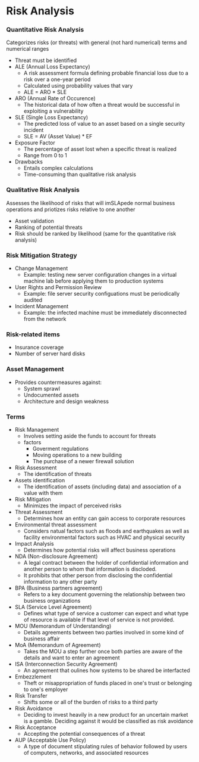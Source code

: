 # Risk Analysis

### Quantitative Risk Analysis
Categorizes risks (or threats) with general (not hard numerical) terms and numerical ranges
* Threat must be identified
* ALE (Annual Loss Expectancy)
  * A risk assessment formula defining probable financial loss due to a risk over a one-year period
  * Calculated using probability values that vary
  * ALE = ARO * SLE
* ARO (Annual Rate of Occurence)
  * The historical data of how often a threat would be successful in exploiting a vulnerability
* SLE (Single Loss Expectancy)
  * The predicted loss of value to an asset based on a single security incident
  * SLE = AV (Asset Value) * EF
* Exposure Factor
  * The percentage of asset lost when a specific threat is realized
  * Range from 0 to 1
* Drawbacks
  * Entails complex calculations
  * Time-consuming than qualitative risk analysis

### Qualitative Risk Analysis
Assesses the likelihood of risks that will imSLApede normal business operations and priotizes risks relative to one another
* Asset validation
* Ranking of potential threats
* Risk should be ranked by likelihood (same for the quantitative risk analysis)

### Risk Mitigation Strategy
* Change Management
  * Example: testing new server configuration changes in a virtual machine lab before applying them to production systems 
* User Rights and Permission Review
  * Example: file server security configuations must be periodically audited
* Incident Management
  * Example: the infected machine must be immediately disconnected from the network

### Risk-related items
* Insurance coverage
* Number of server hard disks

### Asset Management
* Provides countermeasures against:
  * System sprawl
  * Undocumented assets
  * Architecture and design weakness

### Terms
* Risk Management
  * Involves setting aside the funds to account for threats
  * factors
    * Goverment regulations
    * Moving operations to a new building
    * The purchase of a newer firewall solution
* Risk Assessment
  * The identification of threats
* Assets identification
  * The identification of assets (including data) and association of a value with them
* Risk Mitigation
  * Minimizes the impact of perceived risks
* Threat Assessment
  * Determines how an entity can gain access to corporate resources
* Environmental threat assessment
  * Considers natual factors such as floods and earthquakes as well as facility environmental factors such as HVAC and physical security
* Impact Analysis
  * Determines how potential risks will affect business operations
* NDA (Non-disclosure Agreement)
  * A legal contract between the holder of confidential information and another person to whom that information is discloded.
  * It prohibits that other person from disclosing the confidential information to any other party
* BPA (Business partners agreement)
  * Refers to a key document governing the relationship between two business organizations
* SLA (Service Level Agreement)
  * Defines what type of service a customer can expect and what type of resource is available if that level of service is not provided.
* MOU (Memorandum of Understanding)
  * Details agreements between two parties involved in some kind of business affair
* MoA (Memorandum of Agreement)
  * Takes the MOU a step further once both parties are aware of the details and want to enter an agreement
* ISA (Interconnection Security Agreement)
  * An agreement that oulines how systems to be shared be interfacted
* Embezzlement
  * Theft or misappropriation of funds placed in one's trust or belonging to one's employer
* Risk Transfer
  * Shifts some or all of the burden of risks to a third party
* Risk Avoidance
  * Deciding to invest heavily in a new product for an uncertain market is a gamble. Deciding against it would be classified as risk avoidance
* Risk Acceptance
  * Accepting the potential consequences of a threat
* AUP (Acceptable Use Policy)
  * A type of document stipulating rules of behavior followed by users of computers, networks, and associated resources
  

